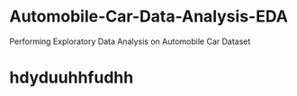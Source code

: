 # Automobile-Car-Data-Analysis-EDA
Performing Exploratory Data  Analysis on Automobile Car Dataset


# hdyduuhhfudhh
